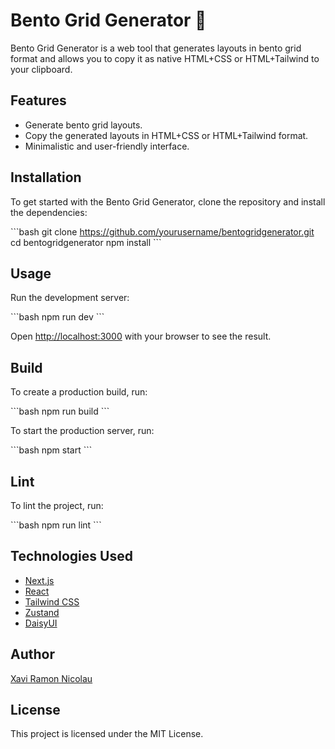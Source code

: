 # Bento Grid Generator 🍱

Bento Grid Generator is a web tool that generates layouts in bento grid format and allows you to copy it as native HTML+CSS or HTML+Tailwind to your clipboard.

## Features

- Generate bento grid layouts.
- Copy the generated layouts in HTML+CSS or HTML+Tailwind format.
- Minimalistic and user-friendly interface.

## Installation

To get started with the Bento Grid Generator, clone the repository and install the dependencies:

\`\`\`bash
git clone https://github.com/yourusername/bentogridgenerator.git
cd bentogridgenerator
npm install
\`\`\`

## Usage

Run the development server:

\`\`\`bash
npm run dev
\`\`\`

Open [http://localhost:3000](http://localhost:3000) with your browser to see the result.

## Build

To create a production build, run:

\`\`\`bash
npm run build
\`\`\`

To start the production server, run:

\`\`\`bash
npm start
\`\`\`

## Lint

To lint the project, run:

\`\`\`bash
npm run lint
\`\`\`

## Technologies Used

- [Next.js](https://nextjs.org/)
- [React](https://reactjs.org/)
- [Tailwind CSS](https://tailwindcss.com/)
- [Zustand](https://zustand-demo.pmnd.rs/)
- [DaisyUI](https://daisyui.com/)

## Author

[Xavi Ramon Nicolau](https://www.xavirn.com/)

## License

This project is licensed under the MIT License.

